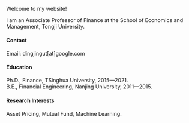 

<!--[![senli1073](https://img.shields.io/badge/senli1073-github-blue?logo=github)](https://github.com/senli1073)-->

Welcome to my website!

I am an Associate Professor of Finance at the School of Economics and Management, Tongji University.

#### Contact

Email: dingjingut[at]google.com

#### Education
Ph.D., Finance, TSinghua University, 2015—2021.\
B.E., Financial Engineering, Nanjing University, 2011—2015.

#### Research Interests
Asset Pricing, Mutual Fund, Machine Learning.

